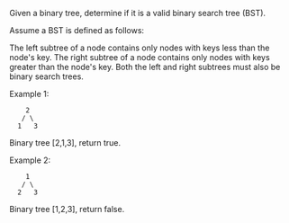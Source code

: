 Given a binary tree, determine if it is a valid binary search tree (BST).

Assume a BST is defined as follows:

The left subtree of a node contains only nodes with keys less than the node's key.
The right subtree of a node contains only nodes with keys greater than the node's key.
Both the left and right subtrees must also be binary search trees.

Example 1:
```
    2
   / \
  1   3
```
Binary tree [2,1,3], return true.

Example 2:
```
    1
   / \
  2   3
```

Binary tree [1,2,3], return false.

